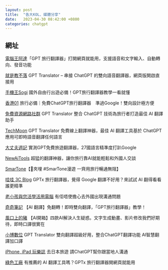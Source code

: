 ```yaml
---
layout: post
title:  "各大KOL、媒體分享"
date:   2023-04-30 08:42:00 +0800
categories: chatgpt
---
```



## 網址
[電腦王阿達](https://www.kocpc.com.tw/archives/489770)「GPT 旅行翻譯器」打開網頁就能用，支援語音和文字輸入、自動轉向、發音功能

[就是教不落](https://steachs.com/archives/62606) GPT Translator – 串接 ChatGPT 的雙向語音翻譯器，網頁版開啟直接用

[手機王Sogi](https://www.sogi.com.tw/articles/how_to/6259695) 國外自由行出遊必備！GPT旅行翻譯器教學一看就懂

[香港01](https://www.hk01.com/article/892581) 旅行必備｜免費ChatGPT旅行翻譯器　準過Google！雙向設計極方便

[免費資源網路社群](https://free.com.tw/gpt-translator/) GPT Translator 整合 ChatGPT 技術為旅行者打造最佳 AI 翻譯助手

[TechMoon](https://techmoon.xyz/gpt-translator-jakevin/) GPT Translator 免費線上翻譯神器，最佳 AI 翻譯工具基於 ChatGPT 應用可即時語音翻譯任何語言

[大丈夫週記](https://486word.com/page/funbox/A2305030002cf8a/) 實測GPT免費旅遊翻譯器，27國語言精準度打趴Google

[NewAiTools](https://newaitools.beehiiv.com/p/newaitoolsai-f102) 超猛的翻譯神器，讓你旅行靠AI就能輕鬆和外國人交談

[SmarTone](https://www.facebook.com/smartone/posts/pfbid02m1c1oUQMmJNJ3atUypuPhxZLrSeiEGwNgDLqLEqbSv8zMzdK9HsqUh6gQxo71mWsl)【🤳夾埋 #SmarTone漫遊 一齊用旅行暢通無阻】

[哇哇 3C Blog](https://ez3c.tw/11146) GPTx 旅行翻譯器，覺得 Google 翻譯不好用？來試試 AI 翻得看看誰更精準

[老小孩與您活學活用電腦](https://www.youtube.com/watch?v=73_LHigRBv4) 有佢唔使擔心去外國出現溝通問題 

[奇奇筆記](https://kikinote.net/162219) 【AI 翻譯】免翻轉！即時雙向翻譯，「GPT旅行翻譯器」教學！

[風口上的豬](https://www.youtube.com/watch?v=8R6_3OpFQNg) 【AI開箱】四款AI解決人生疑惑。文字生成動畫、影片修改我們好期待，即時口譯很實在

[小博數位](https://im88.tw/45844/gpt-translator.html) GPT Translator 雙向翻譯超級好用，整合ChatGPT翻譯功能 AI智慧翻譯加口譯

[iPhone, iPad 玩樂誌](https://blog.hamibook.com.tw/%e7%be%8e%e9%a3%9f%e6%97%85%e9%81%8a/%e5%8e%bb%e6%97%a5%e6%9c%ac%e6%97%85%e9%81%8a-%e8%ab%8bchatgpt%e5%b9%ab%e4%bd%a0%e8%b7%9f%e7%95%b6%e5%9c%b0%e4%ba%ba%e6%ba%9d%e9%80%9a/?p=202264) 去日本旅遊 請ChatGPT幫你跟當地人溝通

[綠色工廠](https://blog.easylife.tw/11146) 有推薦的 AI 翻譯工具嗎？GPTx 旅行翻譯器開網頁就能用

